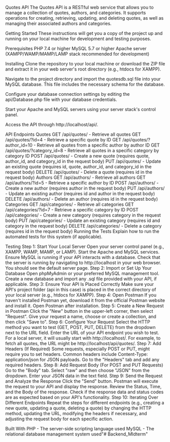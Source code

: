 Quotes API
The Quotes API is a RESTful web service that allows you to manage a collection of quotes, authors, and categories. It supports operations for creating, retrieving, updating, and deleting quotes, as well as managing their associated authors and categories.

Getting Started
These instructions will get you a copy of the project up and running on your local machine for development and testing purposes.

Prerequisites
PHP 7.4 or higher
MySQL 5.7 or higher
Apache server (XAMPP/WAMP/MAMP/LAMP stack recommended for development)

Installing
Clone the repository to your local machine or download the ZIP file and extract it in your web server's root directory (e.g., htdocs for XAMPP).

Navigate to the project directory and import the quotesdb.sql file into your MySQL database. This file includes the necessary schema for the database.

Configure your database connection settings by editing the api/Database.php file with your database credentials.

Start your Apache and MySQL servers using your server stack's control panel.

Access the API through http://localhost/api/.

API Endpoints
Quotes
GET /api/quotes/ - Retrieve all quotes
GET /api/quotes/?id=4 - Retrieve a specific quote by ID
GET /api/quotes/?author_id=10 - Retrieve all quotes from a specific author by author ID
GET /api/quotes/?category_id=8 - Retrieve all quotes in a specific category by category ID
POST /api/quotes/ - Create a new quote (requires quote, author_id, and category_id in the request body)
PUT /api/quotes/ - Update an existing quote (requires id, quote, author_id, and category_id in the request body)
DELETE /api/quotes/ - Delete a quote (requires id in the request body)
Authors
GET /api/authors/ - Retrieve all authors
GET /api/authors/?id=5 - Retrieve a specific author by ID
POST /api/authors/ - Create a new author (requires author in the request body)
PUT /api/authors/ - Update an existing author (requires id and author in the request body)
DELETE /api/authors/ - Delete an author (requires id in the request body)
Categories
GET /api/categories/ - Retrieve all categories
GET /api/categories/?id=7 - Retrieve a specific category by ID
POST /api/categories/ - Create a new category (requires category in the request body)
PUT /api/categories/ - Update an existing category (requires id and category in the request body)
DELETE /api/categories/ - Delete a category (requires id in the request body)
Running the Tests
Explain how to run the automated tests for this system (if applicable).

Testing
Step 1: Start Your Local Server
Open your server control panel (e.g., XAMPP, WAMP, MAMP, or LAMP).
Start the Apache and MySQL services. Ensure MySQL is running if your API interacts with a database.
Check that the server is running by navigating to http://localhost in your web browser. You should see the default server page.
Step 2: Import or Set Up Your Database
Open phpMyAdmin or your preferred MySQL management tool.
Create a new database and import any .sql file provided with your API, if applicable.
Step 3: Ensure Your API Is Placed Correctly
Make sure your API's project folder (api in this case) is placed in the correct directory of your local server (e.g., htdocs for XAMPP).
Step 4: Open Postman
If you haven't installed Postman yet, download it from the official Postman website and install it.
Open Postman after installation.
Step 5: Create a New Request in Postman
Click the "New" button in the upper-left corner, then select "Request".
Give your request a name, choose or create a collection, and then click "Save to".
Step 6: Configure Your Request
Select the HTTP method you want to test (GET, POST, PUT, DELETE) from the dropdown next to the URL field.
Enter the URL of your API endpoint you wish to test. For a local server, it will usually start with http://localhost/. For example, to fetch all quotes, the URL might be http://localhost/api/quotes/.
Step 7: Add Headers (If Required)
Some requests, especially POST or PUT, might require you to set headers. Common headers include Content-Type: application/json for JSON payloads.
Go to the "Headers" tab and add any required headers.
Step 8: Add Request Body (For POST and PUT Requests)
Go to the "Body" tab.
Select "raw" and then choose "JSON" from the dropdown.
Enter your JSON data in the text field.
Step 9: Send the Request and Analyze the Response
Click the "Send" button. Postman will execute the request to your API and display the response.
Review the Status, Time, and the Body of the response. Check if the response data and status codes are as expected based on your API's functionality.
Step 10: Iterating Over Different Endpoints
Repeat the steps for different endpoints (e.g., creating a new quote, updating a quote, deleting a quote) by changing the HTTP method, updating the URL, modifying the headers if necessary, and adjusting the request body for each specific action.

Built With
PHP - The server-side scripting language used
MySQL - The relational database management system used"# Backend_MIdterm" 
